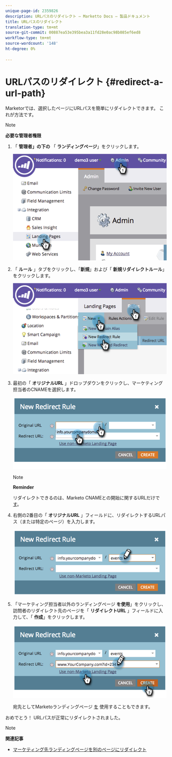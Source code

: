```yaml
---
unique-page-id: 2359826
description: URLパスのリダイレクト — Marketto Docs — 製品ドキュメント
title: URLパスのリダイレクト
translation-type: tm+mt
source-git-commit: 00887ea53e395bea3a11fd28e0ac98b085ef6ed8
workflow-type: tm+mt
source-wordcount: '148'
ht-degree: 0%

---
```



# URLパスのリダイレクト {#redirect-a-url-path}

Marketorでは、選択したページにURLパスを簡単にリダイレクトできます。 これが方法です。

>[!NOTE]
>
>**必要な管理者権限**

1. 「 **管理者」の下の** 「 **ランディングページ**」をクリックします。

   ![](assets/image2014-9-18-13-3a43-3a29.png)

1. 「 **ルール** 」タブをクリックし、「**新規**」および「 **新規リダイレクトルール**」をクリックします。

   ![](assets/image2014-9-18-13-3a43-3a40.png)

1. 最初の「 **オリジナルURL** 」ドロップダウンをクリックし、マーケティング担当者のCNAMEを選択します。

   ![](assets/image2014-9-18-13-3a43-3a49.png)

   >[!NOTE]
   >
   >**Reminder**
   >
   >
   >リダイレクトできるのは、Marketo CNAMEとの開始に関するURLだけで [す](../../../../product-docs/demand-generation/landing-pages/landing-page-actions/customize-your-landing-page-urls-with-a-cname.md)。

1. 右側の2番目の「 **オリジナルURL** 」フィールドに、リダイレクトするURLパス（または特定のページ）を入力します。

   ![](assets/image2014-9-18-13-3a43-3a59.png)

1. 「マーケティング担当者以外のランディングページ **を使用**」をクリックし、訪問者のリダイレクト先のページを「 **リダイレクトURL** 」フィールドに入力して、「 **作成**」をクリックします。

   ![](assets/image2014-9-18-13-3a44-3a7.png)

   宛先としてMarketoランディングページ [を](https://docs.marketo.com/x/vAEk) 使用することもできます。

おめでとう！  URLパスが正常にリダイレクトされました。

>[!NOTE]
>
>**関連記事**
>
>* [マーケティング先ランディングページを別のページにリダイレクト](../../../../product-docs/demand-generation/landing-pages/landing-page-actions/redirect-a-marketo-landing-page-to-another-page.md)

>



